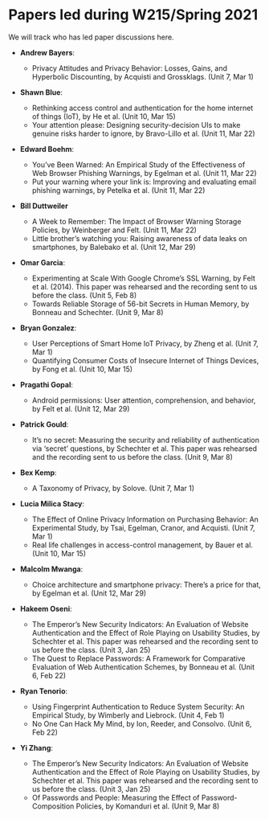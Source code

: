 # Papers led during W215/Spring 2021

We will track who has led paper discussions here.

* **Andrew Bayers**:
  * Privacy Attitudes and Privacy Behavior: Losses, Gains, and Hyperbolic Discounting, by Acquisti and Grossklags. (Unit 7, Mar 1)

* **Shawn Blue**:
  * Rethinking access control and authentication for the home internet of things (IoT), by He et al. (Unit 10, Mar 15)
  * Your attention please: Designing security-decision UIs to make genuine risks harder to ignore, by Bravo-Lillo et al. (Unit 11, Mar 22)

* **Edward Boehm**:
  * You’ve Been Warned: An Empirical Study of the Effectiveness of Web Browser Phishing Warnings, by Egelman et al. (Unit 11, Mar 22)
  * Put your warning where your link is: Improving and evaluating email phishing warnings, by Petelka et al. (Unit 11, Mar 22)

* **Bill Duttweiler**
  * A Week to Remember: The Impact of Browser Warning Storage Policies, by Weinberger and Felt. (Unit 11, Mar 22)
  * Little brother’s watching you: Raising awareness of data leaks on smartphones, by Balebako et al. (Unit 12, Mar 29)

* **Omar Garcia**:
  * Experimenting at Scale With Google Chrome’s SSL Warning, by Felt et al. (2014). This paper was rehearsed and the recording sent to us before the class. (Unit 5, Feb 8)
  * Towards Reliable Storage of 56-bit Secrets in Human Memory, by Bonneau and Schechter. (Unit 9, Mar 8)
  
* **Bryan Gonzalez**:
  * User Perceptions of Smart Home IoT Privacy, by Zheng et al. (Unit 7, Mar 1)
  * Quantifying Consumer Costs of Insecure Internet of Things Devices, by Fong et al. (Unit 10, Mar 15)
  
* **Pragathi Gopal**:
  * Android permissions: User attention, comprehension, and behavior, by Felt et al. (Unit 12, Mar 29)

* **Patrick Gould**:
  * It’s no secret: Measuring the security and reliability of authentication via ‘secret’ questions, by Schechter et al. This paper was rehearsed and the recording sent to us before the class. (Unit 9, Mar 8)

* **Bex Kemp**:
  * A Taxonomy of Privacy, by Solove. (Unit 7, Mar 1)
  
* **Lucia Milica Stacy**:
  * The Effect of Online Privacy Information on Purchasing Behavior: An Experimental Study, by Tsai, Egelman, Cranor, and Acquisti. (Unit 7, Mar 1)
  * Real life challenges in access-control management, by Bauer et al. (Unit 10, Mar 15)

* **Malcolm Mwanga**:
  * Choice architecture and smartphone privacy: There’s a price for that, by Egelman et al. (Unit 12, Mar 29)

* **Hakeem Oseni**:
  * The Emperor’s New Security Indicators: An Evaluation of Website Authentication and the Effect of Role Playing on Usability Studies, by Schechter et al. This paper was rehearsed and the recording sent to us before the class. (Unit 3, Jan 25)
  * The Quest to Replace Passwords: A Framework for Comparative Evaluation of Web Authentication Schemes, by Bonneau et al. (Unit 6, Feb 22)

* **Ryan Tenorio**:
  * Using Fingerprint Authentication to Reduce System Security: An Empirical Study, by Wimberly and Liebrock. (Unit 4, Feb 1)
  * No One Can Hack My Mind, by Ion, Reeder, and Consolvo. (Unit 6, Feb 22)

* **Yi Zhang**:
  * The Emperor’s New Security Indicators: An Evaluation of Website Authentication and the Effect of Role Playing on Usability Studies, by Schechter et al. This paper was rehearsed and the recording sent to us before the class. (Unit 3, Jan 25)
  * Of Passwords and People: Measuring the Effect of Password-Composition Policies, by Komanduri et al. (Unit 9, Mar 8)
